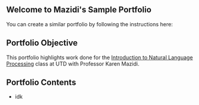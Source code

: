 ## Welcome to Mazidi's Sample Portfolio

You can create a similar portfolio by following the instructions here:

## Portfolio Objective

This portfolio highlights work done for the [Introduction to Natural Language Processing](https://github.com/kjmazidi/NLP/blob/gh-pages/index.md) class at UTD with Professor Karen Mazidi. 


## Portfolio Contents

* idk

